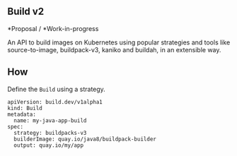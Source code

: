 ## Build v2

*Proposal / *Work-in-progress

An API to build images on Kubernetes using popular strategies and tools like source-to-image, buildpack-v3, kaniko and buildah, in an extensible way.

## How

Define the `Build` using a strategy.

```
apiVersion: build.dev/v1alpha1
kind: Build
metadata:
  name: my-java-app-build
spec:
  strategy: buildpacks-v3
  builderImage: quay.io/java8/buildpack-builder
  output: quay.io/my/app
```

